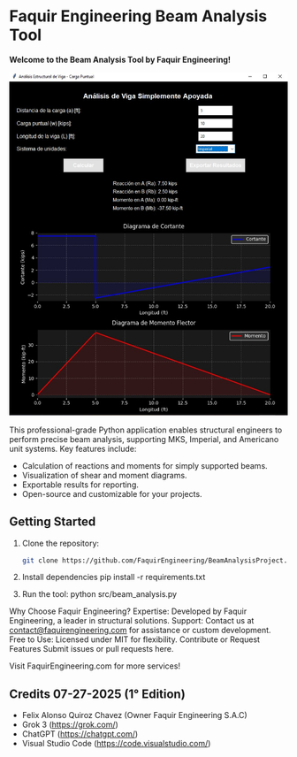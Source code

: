 # Faquir Engineering Beam Analysis Tool

**Welcome to the Beam Analysis Tool by Faquir Engineering!**

![Beam Analysis Tool Demo](screenshot.png)

This professional-grade Python application enables structural engineers to perform precise beam analysis, supporting MKS, Imperial, and Americano unit systems. Key features include:
- Calculation of reactions and moments for simply supported beams.
- Visualization of shear and moment diagrams.
- Exportable results for reporting.
- Open-source and customizable for your projects.

## Getting Started
1. Clone the repository:
   ```bash
   git clone https://github.com/FaquirEngineering/BeamAnalysisProject.git

2. Install dependencies
   pip install -r requirements.txt

3. Run the tool:
   python src/beam_analysis.py

Why Choose Faquir Engineering?
Expertise: Developed by Faquir Engineering, a leader in structural solutions.
Support: Contact us at contact@faquirengineering.com for assistance or custom development.
Free to Use: Licensed under MIT for flexibility.
Contribute or Request Features
Submit issues or pull requests here.

Visit FaquirEngineering.com for more services!

## Credits 07-27-2025 (1° Edition)
- Felix Alonso Quiroz Chavez (Owner Faquir Engineering S.A.C) 
- Grok 3 (https://grok.com/)
- ChatGPT (https://chatgpt.com/)
- Visual Studio Code (https://code.visualstudio.com/)
